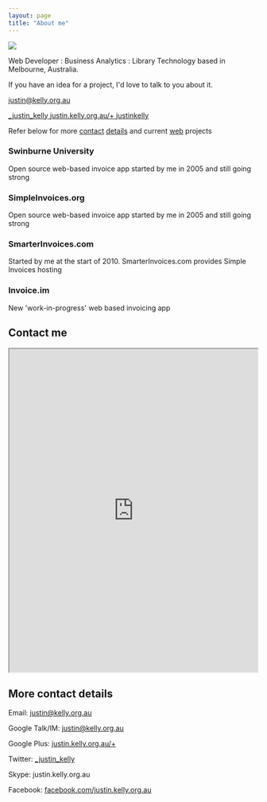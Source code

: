 ```yaml
---
layout: page
title: "About me"
---
```


![](http://justin.kelly.org.au/resume_files/author.png)

Web Developer : Business Analytics : Library Technology based in Melbourne, Australia.

If you have an idea for a project, I'd love to talk to you about it.

<a href="mailto:justin@kelly.org.au"><i class="fa fa-envelope-o"></i> justin@kelly.org.au</a>

  <a class="sidebar-nav-item social-icons icon-rounded no-margin sidebar-nav-item" href="https://twitter.com/_justin_kelly" style="">
<i class="fa fa-twitter fa-lg"></i><span>_justin_kelly</span>
    </a>

  <a class="sidebar-nav-item social-icons icon-rounded no-margin asidebar-nav-item" href="http://justin.kelly.org.au/+" style="">
<i class="fa fa-google-plus fa-lg"></i><span>justin.kelly.org.au/+</span>
    </a>

  <a class="sidebar-nav-item social-icons icon-rounded no-margin asidebar-nav-item" href="https://github.com/justinkelly" style="">
<i class="fa fa-github fa-lg"></i><span>justinkelly</span>
    </a>
<p class="sidebar-nav-item social-icons icon-rounded no-margin inline">
  <a class="" href="https://au.linkedin.com/in/justinkellyau" style=""><i class="fa fa-linkedin"></i></a>
  <a class="" href="https://bitbucket.org/justin.kelly.org.au" style=""><i class="fa fa-bitbucket"></i></a>
  <a class="" href="https://facebook.bom/justin.kelly.org.au" style=""><i class="fa fa-facebook"></i></a>
  <a class="" href="http://orcid.org/0000-0003-2567-6704" style=""><i class="fa fa-openid"></i></a>
</p>

Refer below for more [contact](#contact_form) [details](#contact_details) and current [web](#web) projects


### Swinburne University

Open source web-based invoice app started by me in 2005 and still going strong

### SimpleInvoices.org

Open source web-based invoice app started by me in 2005 and still going strong

### SmarterInvoices.com

Started by me at the start of 2010. SmarterInvoices.com provides Simple Invoices hosting

### Invoice.im

New 'work-in-progress' web based invoicing app 

<a id="contact_form"></a>

## Contact me

<iframe width="500px" height="650px" src="http://justin.kelly.org.au/contact.php"><br /></iframe>

<a id="contact_details"></a>

## More contact details

Email: <a href="mailto:justin@kelly.org.au">justin@kelly.org.au</a>

Google Talk/IM: <a href="mailto:justin@kelly.org.au">justin@kelly.org.au</a>

Google Plus: <a href="http://justin.kelly.org.au/+">justin.kelly.org.au/+</a>

Twitter: <a href="http://twitter.com/_justin_kelly">_justin_kelly</a>

Skype: justin.kelly.org.au

Facebook: <a href="http://facebook.com/justin.kelly.org.au">facebook.com/justin.kelly.org.au</a>
